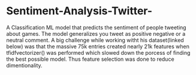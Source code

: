 # Sentiment-Analysis-Twitter-
A Classification ML model that predicts the sentiment of people tweeting about games. The model generalizes you tweet as positive negative or a neutral comment. A big challenge while working witht his dataset(linked below) was that the massive 75k entries created nearly 21k features when tfidfvectorizer() was performed which slowed down the porcess of finding the best possible model. Thus feature selection was done to reduce dimentionality.
